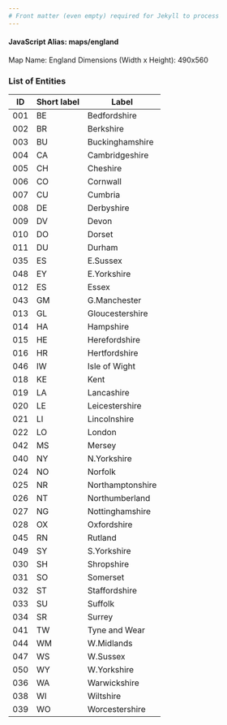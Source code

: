 ```yaml
---
# Front matter (even empty) required for Jekyll to process
---
```


#### JavaScript Alias: maps/england

Map Name: England
Dimensions (Width x Height): 490x560





### List of Entities

ID | Short label | Label
---|---|---|
001|BE|Bedfordshire
002|BR|Berkshire
003|BU|Buckinghamshire
004|CA|Cambridgeshire
005|CH|Cheshire
006|CO|Cornwall
007|CU|Cumbria
008|DE|Derbyshire
009|DV|Devon
010|DO|Dorset
011|DU|Durham
035|ES|E.Sussex
048|EY|E.Yorkshire
012|ES|Essex
043|GM|G.Manchester
013|GL|Gloucestershire
014|HA|Hampshire
015|HE|Herefordshire
016|HR|Hertfordshire
046|IW|Isle of Wight
018|KE|Kent
019|LA|Lancashire
020|LE|Leicestershire
021|LI|Lincolnshire
022|LO|London
042|MS|Mersey
040|NY|N.Yorkshire
024|NO|Norfolk
025|NR|Northamptonshire
026|NT|Northumberland
027|NG|Nottinghamshire
028|OX|Oxfordshire
045|RN|Rutland
049|SY|S.Yorkshire
030|SH|Shropshire
031|SO|Somerset
032|ST|Staffordshire
033|SU|Suffolk
034|SR|Surrey
041|TW|Tyne and Wear
044|WM|W.Midlands
047|WS|W.Sussex
050|WY|W.Yorkshire
036|WA|Warwickshire
038|WI|Wiltshire
039|WO|Worcestershire

